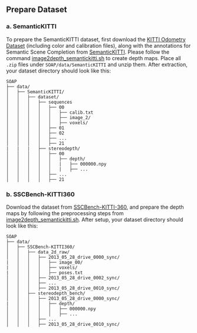 ## Prepare Dataset

### a. SemanticKITTI
To prepare the SemanticKITTI dataset, first download the [KITTI Odometry Dataset](https://www.cvlibs.net/datasets/kitti/eval_odometry.php) (including color and calibration files), along with the annotations for Semantic Scene Completion from [SemanticKITTI](http://www.semantic-kitti.org/dataset.html#download).
Please follow the command [image2depth_semantickitti.sh](https://github.com/gywns6287/SOAP/blob/main/preprocess/image2depth_semantickitti.sh) to create depth maps. Place all `.zip` files under `SOAP/data/SemanticKITTI` and unzip them. After extraction, your dataset directory should look like this:
```
SOAP
├── data/
│   ├── SemanticKITTI/
│   │   ├── dataset/
│   │   │   ├── sequences
│   │   │   │   ├── 00
│   │   │   │   │   ├── calib.txt
│   │   │   │   │   ├── image_2/
│   │   │   │   │   ├── voxels/
│   │   │   │   ├── 01
│   │   │   │   ├── 02
│   │   │   │   ├── ...
│   │   │   │   ├── 21
|   |   |   ├── stereodepth/
│   │   │   │   ├── 00
│   │   │   │   │   ├── depth/
│   │   │   │   │   |   ├── 000000.npy
│   │   │   │   │   |   ├── ...
│   │   │   │   ├── ...
│   │   │   │   ├── 21
```

### b. SSCBench-KITTI360 
Download the dataset from [SSCBench-KITTI-360](https://github.com/ai4ce/SSCBench), and prepare the depth maps by following the preprocessing steps from [image2depth_semantickitti.sh](https://github.com/gywns6287/SOAP/blob/main/preprocess/image2depth_kitti360.sh).  After setup, your dataset directory should look like this:
```
SOAP
├── data/
│   ├── SSCBench-KITTI360/
│   │   ├── data_2d_raw/
│   │   │   ├── 2013_05_28_drive_0000_sync/
|   │   │   │   ├── image_00/
|   │   │   │   ├── voxels/
|   │   │   │   ├── poses.txt
│   │   │   ├── 2013_05_28_drive_0002_sync/
│   │   │   ├── ...
│   │   │   ├── 2013_05_28_drive_0010_sync/
│   │   ├── stereodepth_bench/
│   │   │   ├── 2013_05_28_drive_0000_sync/
|   │   │   │   ├── depth/
│   │   │   │   │   ├── 000000.npy
│   │   │   │   │   ├── ...
│   │   │   ├── ...
│   │   │   ├── 2013_05_28_drive_0010_sync/

```

